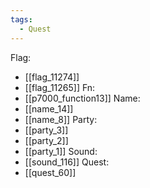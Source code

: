 ```yaml
---
tags:
  - Quest
---
```

Flag:
- [[flag_11274]]
- [[flag_11265]]
Fn:
- [[p7000_function13]]
Name:
- [[name_14]]
- [[name_8]]
Party:
- [[party_3]]
- [[party_2]]
- [[party_1]]
Sound:
- [[sound_116]]
Quest:
- [[quest_60]]
